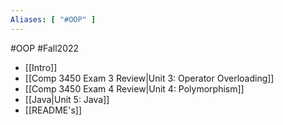 ```yaml
---
Aliases: [ "#OOP" ]
---
```

#OOP
#Fall2022 
- [[Intro]]
- [[Comp 3450 Exam 3 Review|Unit 3: Operator Overloading]]
- [[Comp 3450 Exam 4 Review|Unit 4: Polymorphism]]
- [[Java|Unit 5: Java]]
- [[README's]]
